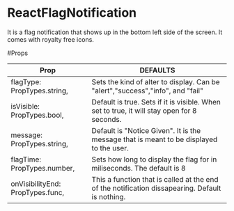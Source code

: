 # ReactFlagNotification
It is a flag notification that shows up in the bottom left side of the screen. It comes with royalty free icons. 

#Props 

| Prop  | DEFAULTS |
| --- | --- | 
|flagType: PropTypes.string,  | Sets the kind of alter to display. Can be "alert","success","info", and "fail"|
|isVisible: PropTypes.bool,   | Default is true. Sets if it is visible. When set to true, it will stay open for 8 seconds.| 
|message: PropTypes.string,   | Default is "Notice Given". It is the message that is meant to be displayed to the user. |
|flagTime: PropTypes.number,  | Sets how long to display the flag for in miliseconds. The default is 8 |
|onVisibilityEnd: PropTypes.func, | This a function that is called at the end of the notification dissapearing. Default is nothing.|
